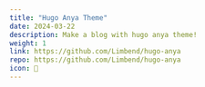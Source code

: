 ```yaml
---
title: "Hugo Anya Theme"
date: 2024-03-22
description: Make a blog with hugo anya theme!
weight: 1
link: https://github.com/Limbend/hugo-anya
repo: https://github.com/Limbend/hugo-anya
icon: 📝
---
```

